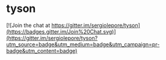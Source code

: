 # tyson

[![Join the chat at https://gitter.im/sergiolepore/tyson](https://badges.gitter.im/Join%20Chat.svg)](https://gitter.im/sergiolepore/tyson?utm_source=badge&utm_medium=badge&utm_campaign=pr-badge&utm_content=badge)

